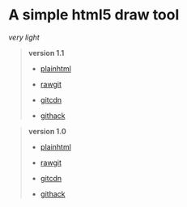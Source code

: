 A simple html5 draw tool
=========================
*very light*

> **version 1.1**  
> 
> * [plainhtml](https://raw.githubusercontent.com/maple3142/Draw.html/master/version/1.1/draw.html)
> 
> * [rawgit](https://cdn.rawgit.com/maple3142/Draw.html/master/version/1.1/draw.html)
> 
> * [gitcdn](https://gitcdn.xyz/cdn/maple3142/Draw.html/aa1e2a058b01192b84f4c32f6bb7a663e010ed8d/draw.html)
> 
> * [githack](https://rawcdn.githack.com/maple3142/Draw.html/master/version/1.1/draw.html)

> **version 1.0**
> 
> * [plainhtml](https://raw.githubusercontent.com/maple3142/Draw.html/master/draw.html)
> 
> * [rawgit](https://cdn.rawgit.com/maple3142/Draw.html/master/draw.html)
> 
> * [gitcdn](https://gitcdn.xyz/cdn/maple3142/Draw.html/aa1e2a058b01192b84f4c32f6bb7a663e010ed8d/draw.html)
> 
> * [githack](https://rawcdn.githack.com/maple3142/Draw.html/master/draw.html)
